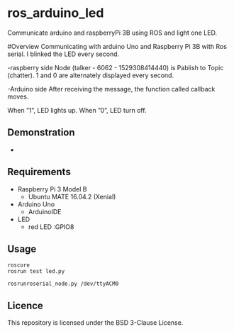 # ros_arduino_led
Communicate arduino and raspberryPi 3B using ROS and light one LED.

#Overview
Communicating with arduino Uno and Raspberry Pi 3B with Ros serial.
I blinked the LED every second.

-raspberry side
Node (talker - 6062 - 1529308414440) is Pablish to Topic (chatter).
1 and 0 are alternately displayed every second.

-Arduino side
After receiving the message, the function called callback moves.

When ”1”, LED lights up.
When ”0”, LED turn off.

## Demonstration
-

## Requirements
- Raspberry Pi 3 Model B
  - Ubuntu MATE 16.04.2 (Xenial)
- Arduino Uno
  - ArduinoIDE
- LED
  - red LED :GPIO8
  
## Usage
```
roscore
rosrun test led.py

```

```
rosrunroserial_node.py /dev/ttyACM0

```

## Licence
This repository is licensed under the BSD 3-Clause License.

